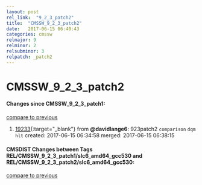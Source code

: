 ```yaml
---
layout: post
rel_link:  "9_2_3_patch2"
title:  "CMSSW_9_2_3_patch2"
date:   2017-06-15 06:40:43
categories: cmssw
relmajor: 9
relminor: 2
relsubminor: 3
relpatch: _patch2
---
```


# CMSSW_9_2_3_patch2
#### Changes since CMSSW_9_2_3_patch1:
[compare to previous](https://github.com/cms-sw/cmssw/compare/CMSSW_9_2_3_patch1...CMSSW_9_2_3_patch2)



1. [19233](http://github.com/cms-sw/cmssw/pull/19233){:target="_blank"}  from **@davidlange6**: 923patch2 `comparison`  `dqm`  `hlt`  created: 2017-06-15 06:34:58 merged: 2017-06-15 06:38:15

#### CMSDIST Changes between Tags REL/CMSSW_9_2_3_patch1/slc6_amd64_gcc530 and REL/CMSSW_9_2_3_patch2/slc6_amd64_gcc530:
[compare to previous](https://github.com/cms-sw/cmsdist/compare/REL/CMSSW_9_2_3_patch1/slc6_amd64_gcc530...REL/CMSSW_9_2_3_patch2/slc6_amd64_gcc530)


